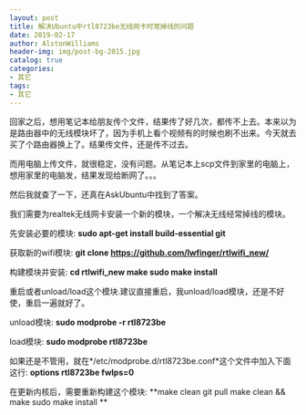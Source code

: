 ```yaml
---
layout: post
title: 解决Ubuntu中rtl8723be无线网卡时常掉线的问题
date: 2019-02-17
author: AlstonWilliams
header-img: img/post-bg-2015.jpg
catalog: true
categories:
- 其它
tags:
- 其它
---
```

回家之后，想用笔记本给朋友传个文件，结果传了好几次，都传不上去。本来以为是路由器中的无线模块坏了，因为手机上看个视频有的时候也刷不出来。今天就去买了个路由器换上了。结果传文件，还是传不过去。

而用电脑上传文件，就很稳定，没有问题。从笔记本上scp文件到家里的电脑上，想用家里的电脑发，结果发现给断网了。。。

然后我就查了一下，还真在AskUbuntu中找到了答案。

我们需要为realtek无线网卡安装一个新的模块，一个解决无线经常掉线的模块。

先安装必要的模块:
**sudo apt-get install build-essential git**

获取新的wifi模块:
**git clone https://github.com/lwfinger/rtlwifi_new/**

构建模块并安装:
**cd rtlwifi_new
make
sudo make install**

重启或者unload/load这个模块.建议直接重启，我unload/load模块，还是不好使，重启一遍就好了。

unload模块:
**sudo modprobe -r rtl8723be**

load模块:
**sudo modprobe rtl8723be**

如果还是不管用，就在*/etc/modprobe.d/rtl8723be.conf*这个文件中加入下面这行:
**options rtl8723be fwlps=0**

在更新内核后，需要重新构建这个模块:
**make clean
git pull
make clean && make
sudo make install
**
